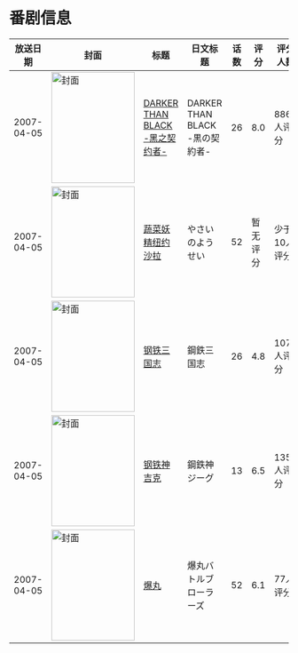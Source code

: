 # 番剧信息

|放送日期|封面|标题|日文标题|话数|评分|评分人数|
|---|---|---|---|---|---|---|
|2007-04-05|<img src="https://lain.bgm.tv/pic/cover/c/17/00/292_86ZrF.jpg" alt="封面" style="width:150px;height:200px;object-fit:cover;">|[DARKER THAN BLACK -黑之契约者-](https://bangumi.tv/subject/292)|DARKER THAN BLACK -黒の契約者-|26|8.0|8865人评分|
|2007-04-05|<img src="https://lain.bgm.tv/pic/cover/c/23/ef/8736_LB0Bv.jpg" alt="封面" style="width:150px;height:200px;object-fit:cover;">|[蔬菜妖精纽约沙拉](https://bangumi.tv/subject/8736)|やさいのようせい|52|暂无评分|少于10人评分|
|2007-04-05|<img src="https://lain.bgm.tv/pic/cover/c/de/1b/11210_hfC08.jpg" alt="封面" style="width:150px;height:200px;object-fit:cover;">|[钢铁三国志](https://bangumi.tv/subject/11210)|鋼鉄三国志|26|4.8|107人评分|
|2007-04-05|<img src="https://lain.bgm.tv/pic/cover/c/39/5a/14538_mQlBZ.jpg" alt="封面" style="width:150px;height:200px;object-fit:cover;">|[钢铁神吉克](https://bangumi.tv/subject/14538)|鋼鉄神ジーグ|13|6.5|135人评分|
|2007-04-05|<img src="https://lain.bgm.tv/pic/cover/c/a6/ef/38429_nZEdS.jpg" alt="封面" style="width:150px;height:200px;object-fit:cover;">|[爆丸](https://bangumi.tv/subject/38429)|爆丸バトルブローラーズ|52|6.1|77人评分|
